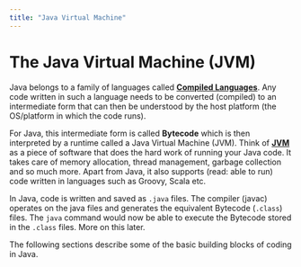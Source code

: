 ```yaml
---
title: "Java Virtual Machine"
---
```


# The Java Virtual Machine (JVM)

Java belongs to a family of languages called [**Compiled Languages**](https://en.wikipedia.org/wiki/Compiled_language). Any code written in such a language needs to be converted (compiled) to an intermediate form that can then be understood by the host platform (the OS/platform in which the code runs).

For Java, this intermediate form is called **Bytecode** which is then interpreted by a runtime called a Java Virtual Machine (JVM). Think of [**JVM**](https://docs.oracle.com/javase/specs/jvms/se7/html/) as a piece of software that does the hard work of running your Java code. It takes care of memory allocation, thread management, garbage collection and so much more. Apart from Java, it also supports (read: able to run) code written in languages such as Groovy, Scala etc.

In Java, code is written and saved as `.java` files. The compiler (javac) operates on the java files and generates the equivalent Bytecode (`.class`) files. The `java` command would now be able to execute the Bytecode stored in the `.class` files. More on this later.

The following sections describe some of the basic building blocks of coding in Java.

